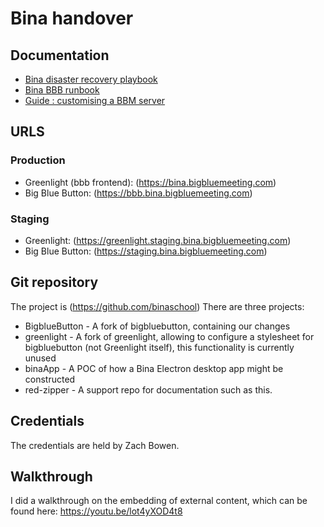 # Bina handover

## Documentation
* [Bina disaster recovery playbook](playbook_disasterRecover.md)
* [Bina BBB runbook](runbook_binaBBB.md)
* [Guide : customising a BBM server](guide_customClientDeployment.md)

## URLS

### Production

* Greenlight (bbb frontend): (https://bina.bigbluemeeting.com)
* Big Blue Button: (https://bbb.bina.bigbluemeeting.com)

### Staging
* Greenlight: (https://greenlight.staging.bina.bigbluemeeting.com)
* Big Blue Button: (https://staging.bina.bigbluemeeting.com)

## Git repository
The project is (https://github.com/binaschool)
There are three projects:
* BigblueButton - A fork of bigbluebutton, containing our changes
* greenlight - A fork of greenlight, allowing to configure a stylesheet for bigbluebutton (not Greenlight itself), this functionality is currently unused
* binaApp - A POC of how a Bina Electron desktop app might be constructed
* red-zipper - A support repo for documentation such as this.

## Credentials
The credentials are held by Zach Bowen.

## Walkthrough
I did a walkthrough on the embedding of external content, which can be found here: https://youtu.be/lot4yXOD4t8
